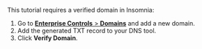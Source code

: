 This tutorial requires a verified domain in Insomnia:
1. Go to [**Enterprise Controls** > **Domains**](https://app.insomnia.moe/app/enterprise/domains/list) and add a new domain.
1. Add the generated TXT record to your DNS tool.
1. Click **Verify Domain**.